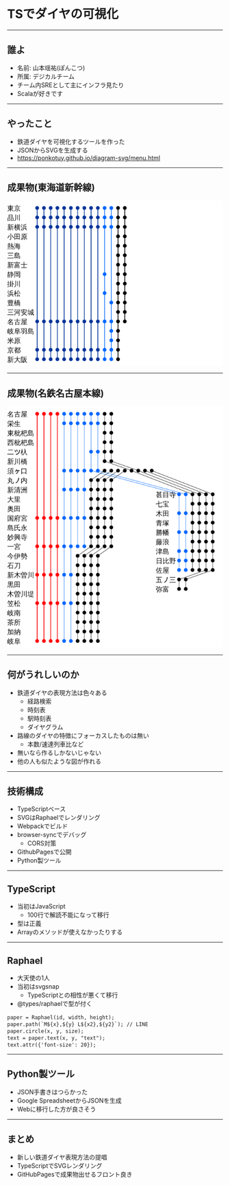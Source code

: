 # TSでダイヤの可視化

---

## 誰よ
- 名前: 山本瑶祐(ぽんこつ)
- 所属: デジカルチーム
- チーム内SREとして主にインフラ見たり
- Scalaが好きです

---

## やったこと
- 鉄道ダイヤを可視化するツールを作った
- JSONからSVGを生成する
- https://ponkotuy.github.io/diagram-svg/menu.html

---

## 成果物(東海道新幹線)
<img src="images/tokaido_shinkansen.png">

---

## 成果物(名鉄名古屋本線)
<img src="images/meitetsu_gifu.png">

---

## 何がうれしいのか
- 鉄道ダイヤの表現方法は色々ある
  - 経路検索
  - 時刻表
  - 駅時刻表
  - ダイヤグラム
- 路線のダイヤの特徴にフォーカスしたものは無い
  - 本数/速達列車比など
- 無いなら作るしかないじゃない
- 他の人も似たような図が作れる

---

## 技術構成
- TypeScriptベース
- SVGはRaphaelでレンダリング
- Webpackでビルド
- browser-syncでデバッグ
  - CORS対策
- GithubPagesで公開
- Python製ツール

---

## TypeScript
- 当初はJavaScript
  - 100行で解読不能になって移行
- 型は正義
- Arrayのメソッドが使えなかったりする

---

## Raphael
- 大天使の1人
- 当初はsvgsnap
  - TypeScriptとの相性が悪くて移行
- @types/raphaelで型が付く

```
paper = Raphael(id, width, height);
paper.path(`M${x},${y} L${x2},${y2}`); // LINE
paper.circle(x, y, size);
text = paper.text(x, y, "text");
text.attr({'font-size': 20});
```

---

## Python製ツール
- JSON手書きはつらかった
- Google SpreadsheetからJSONを生成
- Webに移行した方が良さそう

---

## まとめ
- 新しい鉄道ダイヤ表現方法の提唱
- TypeScriptでSVGレンダリング
- GitHubPagesで成果物出せるフロント良き
